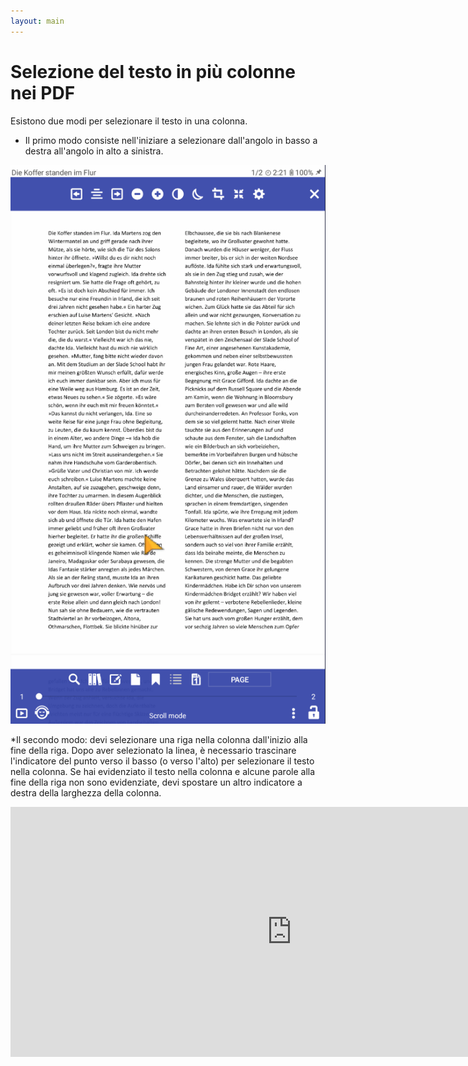 ```yaml
---
layout: main
---
```


# Selezione del testo in più colonne nei PDF

Esistono due modi per selezionare il testo in una colonna.

* Il primo modo consiste nell'iniziare a selezionare dall'angolo in basso a destra all'angolo in alto a sinistra.

![Column selectio in PDF](1.gif)

*Il secondo modo: devi selezionare una riga nella colonna dall'inizio alla fine della riga. Dopo aver selezionato la linea, è necessario trascinare l'indicatore del punto verso il basso (o verso l'alto) per selezionare il testo nella colonna. Se hai evidenziato il testo nella colonna e alcune parole alla fine della riga non sono evidenziate, devi spostare un altro indicatore a destra della larghezza della colonna.

<iframe width="900" height="400" src="https://www.youtube.com/embed/Bdj3Z86uO38" title="Librera. Select text in columns in PDF files/ Виділення тексту в колонках. Лібрера" frameborder="0" allow="accelerometer; autoplay; clipboard-write; encrypted-media; gyroscope; picture-in-picture; web-share" allowfullscreen></iframe>


